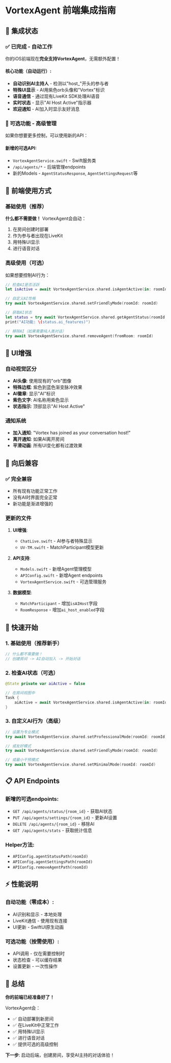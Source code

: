# VortexAgent 前端集成指南

## 🎯 集成状态

### ✅ 已完成 - 自动工作
你的iOS前端现在**完全支持VortexAgent**，无需额外配置！

#### 核心功能（自动运行）:
- **自动识别AI主持人** - 检测以"host_"开头的参与者
- **特殊UI显示** - AI用紫色orb头像和"Vortex"标识
- **语音通信** - 通过现有LiveKit SDK处理AI语音
- **实时状态** - 显示"AI Host Active"指示器
- **欢迎通知** - AI加入时显示友好消息

### 🔧 可选功能 - 高级管理
如果你想要更多控制，可以使用新的API：

#### 新增的可选API:
- `VortexAgentService.swift` - Swift服务类
- `/api/agents/*` - 后端管理endpoints
- 新的Models - `AgentStatusResponse`, `AgentSettingsRequest`等

## 📱 前端使用方式

### 基础使用（推荐）
**什么都不需要做！** VortexAgent会自动：
1. 在房间创建时部署
2. 作为参与者出现在LiveKit
3. 用特殊UI显示
4. 进行语音对话

### 高级使用（可选）
如果想要控制AI行为：

```swift
// 检查AI是否活跃
let isActive = await VortexAgentService.shared.isAgentActive(in: roomId)

// 自定义AI性格
try await VortexAgentService.shared.setFriendlyMode(roomId: roomId)

// 获取AI状态
let status = try await VortexAgentService.shared.getAgentStatus(roomId: roomId)
print("AI功能: \(status.ai_features)")

// 移除AI（如果需要纯人类对话）
try await VortexAgentService.shared.removeAgent(fromRoom: roomId)
```

## 🎨 UI增强

### 自动视觉区分
- **AI头像**: 使用现有的"orb"图像
- **特殊边框**: 紫色到蓝色渐变脉冲效果
- **AI徽章**: 显示"AI"标识
- **紫色文字**: AI名称用紫色显示
- **状态指示**: 顶部显示"AI Host Active"

### 通知系统
- **加入通知**: "Vortex has joined as your conversation host!"
- **离开通知**: 如果AI离开房间
- **平滑动画**: 所有UI变化都有过渡效果

## 🔄 向后兼容

### ✅ 完全兼容
- 所有现有功能正常工作
- 没有AI时界面完全正常
- 新功能是渐进增强的

### 更新的文件
1. **UI增强**:
   - `ChatLive.swift` - AI参与者特殊显示
   - `UV-TM.swift` - MatchParticipant模型更新

2. **API支持**:
   - `Models.swift` - 新增Agent管理模型
   - `APIConfig.swift` - 新增Agent endpoints
   - `VortexAgentService.swift` - 可选管理服务

3. **数据模型**:
   - `MatchParticipant` - 增加`isAIHost`字段
   - `RoomResponse` - 增加`ai_host_enabled`字段

## 🚀 快速开始

### 1. 基础使用（推荐新手）
```swift
// 什么都不需要做！
// 创建房间 -> AI自动加入 -> 开始对话
```

### 2. 检查AI状态（可选）
```swift
@State private var aiActive = false

// 在房间视图中
Task {
    aiActive = await VortexAgentService.shared.isAgentActive(in: roomId)
}
```

### 3. 自定义AI行为（高级）
```swift
// 设置为专业模式
try await VortexAgentService.shared.setProfessionalMode(roomId: roomId)

// 或友好模式
try await VortexAgentService.shared.setFriendlyMode(roomId: roomId)

// 或最小干预模式
try await VortexAgentService.shared.setMinimalMode(roomId: roomId)
```

## 📋 API Endpoints

### 新增的可选endpoints:
- `GET /api/agents/status/{room_id}` - 获取AI状态
- `PUT /api/agents/settings/{room_id}` - 更新AI设置  
- `DELETE /api/agents/{room_id}` - 移除AI
- `GET /api/agents/stats` - 获取统计信息

### Helper方法:
- `APIConfig.agentStatusPath(roomId)`
- `APIConfig.agentSettingsPath(roomId)` 
- `APIConfig.removeAgentPath(roomId)`

## ⚡ 性能说明

### 自动功能（零成本）:
- AI识别和显示 - 本地处理
- LiveKit通信 - 使用现有连接
- UI更新 - SwiftUI原生动画

### 可选功能（按需使用）:
- API调用 - 仅在需要控制时
- 状态检查 - 可以缓存结果
- 设置更新 - 一次性操作

## 🎉 总结

**你的前端已经准备好了！** 

VortexAgent会：
- ✅ 自动部署到新房间
- ✅ 在LiveKit中正常工作
- ✅ 用特殊UI显示  
- ✅ 进行语音对话
- ✅ 提供可选的高级控制

**下一步**: 启动后端，创建房间，享受AI主持的对话体验！ 